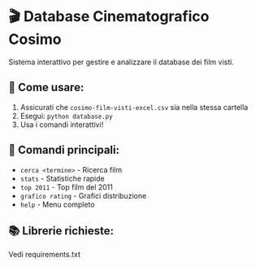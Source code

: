 # 🎬 Database Cinematografico Cosimo

Sistema interattivo per gestire e analizzare il database dei film visti.

## 🚀 Come usare:
1. Assicurati che `cosimo-film-visti-excel.csv` sia nella stessa cartella
2. Esegui: `python database.py`
3. Usa i comandi interattivi!

## 📝 Comandi principali:
- `cerca <termine>` - Ricerca film
- `stats` - Statistiche rapide  
- `top 2011` - Top film del 2011
- `grafico rating` - Grafici distribuzione
- `help` - Menu completo

## 📚 Librerie richieste:
Vedi requirements.txt